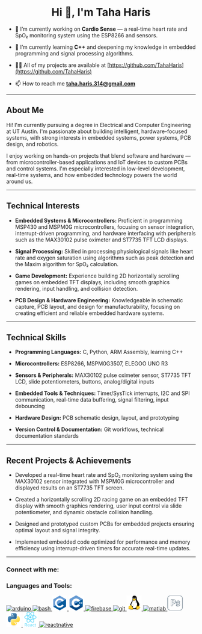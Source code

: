 <h1 align="center">Hi 👋, I'm Taha Haris</h1>

- 🔭 I’m currently working on **Cardio Sense** — a real-time heart rate and SpO₂ monitoring system using the ESP8266 and sensors.

- 🌱 I’m currently learning **C++** and deepening my knowledge in embedded programming and signal processing algorithms.

- 👨‍💻 All of my projects are available at [https://github.com/TahaHaris](https://github.com/TahaHaris)

- 📫 How to reach me **taha.haris.314@gmail.com**


---

## About Me

Hi! I'm currently pursuing a degree in Electrical and Computer Engineering at UT Austin. I'm passionate about building intelligent, hardware-focused systems, with strong interests in embedded systems, power systems, PCB design, and robotics.

I enjoy working on hands-on projects that blend software and hardware — from microcontroller-based applications and IoT devices to custom PCBs and control systems. I'm especially interested in low-level development, real-time systems, and how embedded technology powers the world around us.

---

## Technical Interests

- **Embedded Systems & Microcontrollers:** Proficient in programming MSP430 and MSPM0G microcontrollers, focusing on sensor integration, interrupt-driven programming, and hardware interfacing with peripherals such as the MAX30102 pulse oximeter and ST7735 TFT LCD displays.

- **Signal Processing:** Skilled in processing physiological signals like heart rate and oxygen saturation using algorithms such as peak detection and the Maxim algorithm for SpO₂ calculation.

- **Game Development:** Experience building 2D horizontally scrolling games on embedded TFT displays, including smooth graphics rendering, input handling, and collision detection.

- **PCB Design & Hardware Engineering:** Knowledgeable in schematic capture, PCB layout, and design for manufacturability, focusing on creating efficient and reliable embedded hardware systems.

---

## Technical Skills

- **Programming Languages:** C, Python, ARM Assembly, learning C++

- **Microcontrollers:** ESP8266, MSPM0G3507, ELEGOO UNO R3

- **Sensors & Peripherals:** MAX30102 pulse oximeter sensor, ST7735 TFT LCD, slide potentiometers, buttons, analog/digital inputs

- **Embedded Tools & Techniques:** Timer/SysTick interrupts, I2C and SPI communication, real-time data buffering, signal filtering, input debouncing

- **Hardware Design:** PCB schematic design, layout, and prototyping

- **Version Control & Documentation:** Git workflows, technical documentation standards

---

## Recent Projects & Achievements

- Developed a real-time heart rate and SpO₂ monitoring system using the MAX30102 sensor integrated with MSPM0G microcontroller and displayed results on an ST7735 TFT screen.

- Created a horizontally scrolling 2D racing game on an embedded TFT display with smooth graphics rendering, user input control via slide potentiometer, and dynamic obstacle collision handling.

- Designed and prototyped custom PCBs for embedded projects ensuring optimal layout and signal integrity.

- Implemented embedded code optimized for performance and memory efficiency using interrupt-driven timers for accurate real-time updates.

---

<h3 align="left">Connect with me:</h3>
<p align="left">
<!-- Add your social links here, e.g.: -->
<!-- <a href="https://linkedin.com/in/tahaharis" target="_blank">LinkedIn</a> -->
</p>

<h3 align="left">Languages and Tools:</h3>
<p align="left">
  <a href="https://www.arduino.cc/" target="_blank" rel="noreferrer">
    <img src="https://cdn.worldvectorlogo.com/logos/arduino-1.svg" alt="arduino" width="40" height="40"/>
  </a>
  <a href="https://www.gnu.org/software/bash/" target="_blank" rel="noreferrer">
    <img src="https://www.vectorlogo.zone/logos/gnu_bash/gnu_bash-icon.svg" alt="bash" width="40" height="40"/>
  </a>
  <a href="https://www.cprogramming.com/" target="_blank" rel="noreferrer">
    <img src="https://raw.githubusercontent.com/devicons/devicon/master/icons/c/c-original.svg" alt="c" width="40" height="40"/>
  </a>
  <a href="https://www.w3schools.com/cpp/" target="_blank" rel="noreferrer">
    <img src="https://raw.githubusercontent.com/devicons/devicon/master/icons/cplusplus/cplusplus-original.svg" alt="cplusplus" width="40" height="40"/>
  </a>
  <a href="https://firebase.google.com/" target="_blank" rel="noreferrer">
    <img src="https://www.vectorlogo.zone/logos/firebase/firebase-icon.svg" alt="firebase" width="40" height="40"/>
  </a>
  <a href="https://git-scm.com/" target="_blank" rel="noreferrer">
    <img src="https://www.vectorlogo.zone/logos/git-scm/git-scm-icon.svg" alt="git" width="40" height="40"/>
  </a>
  <a href="https://www.linux.org/" target="_blank" rel="noreferrer">
    <img src="https://raw.githubusercontent.com/devicons/devicon/master/icons/linux/linux-original.svg" alt="linux" width="40" height="40"/>
  </a>
  <a href="https://www.mathworks.com/" target="_blank" rel="noreferrer">
    <img src="https://upload.wikimedia.org/wikipedia/commons/2/21/Matlab_Logo.png" alt="matlab" width="40" height="40"/>
  </a>
  <a href="https://www.photoshop.com/en" target="_blank" rel="noreferrer">
    <img src="https://raw.githubusercontent.com/devicons/devicon/master/icons/photoshop/photoshop-line.svg" alt="photoshop" width="40" height="40"/>
  </a>
  <a href="https://www.python.org" target="_blank" rel="noreferrer">
    <img src="https://raw.githubusercontent.com/devicons/devicon/master/icons/python/python-original.svg" alt="python" width="40" height="40"/>
  </a>
  <a href="https://reactjs.org/" target="_blank" rel="noreferrer">
    <img src="https://raw.githubusercontent.com/devicons/devicon/master/icons/react/react-original-wordmark.svg" alt="react" width="40" height="40"/>
  </a>
  <a href="https://reactnative.dev/" target="_blank" rel="noreferrer">
    <img src="https://reactnative.dev/img/header_logo.svg" alt="reactnative" width="40" height="40"/>
  </a>
</p>
